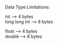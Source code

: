 Data Type Limitations: 

int --> 4 bytes  
long long int --> 8 bytes  

float --> 4 bytes  
double --> 8 bytes  

